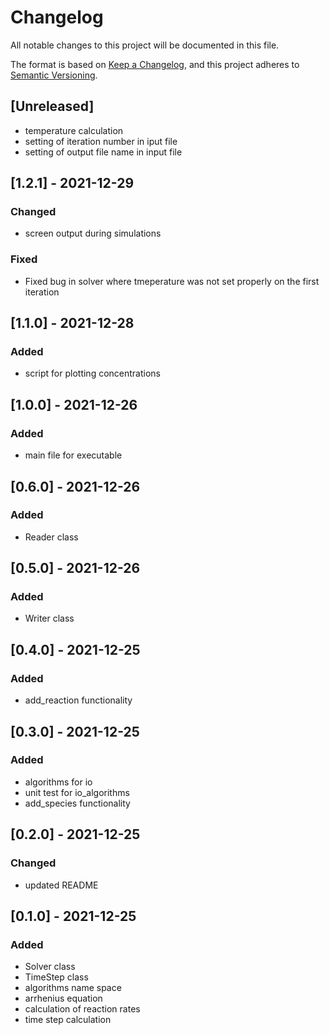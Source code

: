 # Changelog
All notable changes to this project will be documented in this file.

The format is based on [Keep a Changelog](https://keepachangelog.com/en/1.0.0/),
and this project adheres to [Semantic Versioning](https://semver.org/spec/v2.0.0.html).

## [Unreleased]
- temperature calculation
- setting of iteration number in iput file
- setting of output file name in input file

## [1.2.1] - 2021-12-29
### Changed
- screen output during simulations

### Fixed
-  Fixed bug in solver where tmeperature was not set properly on the first iteration

## [1.1.0] - 2021-12-28
### Added
- script for plotting concentrations

## [1.0.0] - 2021-12-26
### Added
- main file for executable

## [0.6.0] - 2021-12-26
### Added
- Reader class

## [0.5.0] - 2021-12-26
### Added
- Writer class

## [0.4.0] - 2021-12-25
### Added
- add_reaction functionality

## [0.3.0] - 2021-12-25
### Added
- algorithms for io
- unit test for io_algorithms
- add_species functionality

## [0.2.0] - 2021-12-25
### Changed
- updated README

## [0.1.0] - 2021-12-25
### Added
- Solver class
- TimeStep class
- algorithms name space
- arrhenius equation
- calculation of reaction rates
- time step calculation

